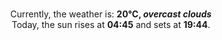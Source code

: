 <p  align="center"><br/>Currently, the weather is: <b> 20°C, <i>overcast clouds</i></b></br>Today, the sun rises at <b>04:45</b> and sets at <b>19:44</b>.</p>